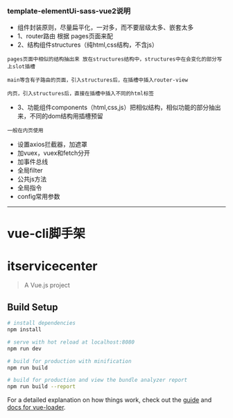 
### template-elementUi-sass-vue2说明
- 组件封装原则，尽量扁平化，一对多，而不要层级太多、嵌套太多
- 1、router路由 根据 pages页面来配
- 2、结构组件structures（纯html,css结构，不含js）
```
pages页面中相似的结构抽出来 放在structures结构中，structures中在会变化的部分写上slot插槽

main等含有子路由的页面，引入structures后，在插槽中插入router-view

内页，引入structures后，直接在插槽中插入不同的html标签
```
- 3、功能组件components（html,css,js）把相似结构，相似功能的部分抽出来，不同的dom结构用插槽预留
```
一般在内页使用
```
- 设置axios拦截器，加遮罩
- 加vuex，vuex和fetch分开
- 加事件总线
- 全局filter
- 公共js方法
- 全局指令
- config常用参数
---
# vue-cli脚手架
# itservicecenter

> A Vue.js project

## Build Setup

``` bash
# install dependencies
npm install

# serve with hot reload at localhost:8080
npm run dev

# build for production with minification
npm run build

# build for production and view the bundle analyzer report
npm run build --report
```

For a detailed explanation on how things work, check out the [guide](http://vuejs-templates.github.io/webpack/) and [docs for vue-loader](http://vuejs.github.io/vue-loader).
